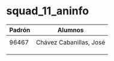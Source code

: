 # squad_11_aninfo

| Padrón | Alumnos                 |
|--------|-------------------------|
|        |                         |
|  96467 | Chávez Cabanillas, José |
|        |                         |
|        |                         |
|        |                         |
